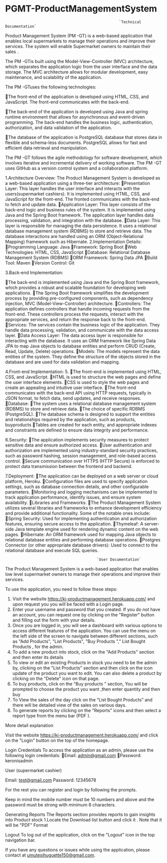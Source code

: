 # PGMT-ProductManagementSystem

                                                       `Technical Documentation`

Product  Management System (PM -GT) is a web-based application that enables local supermarkets  to manage their operations and improve their services. The system will enable Supermarket owners to maintain their sales .

The PM -GTis built using the Model-View-Controller (MVC) architecture, which separates the application logic from the user interface and the data storage. The MVC architecture allows for modular development, easy maintenance, and scalability of the application.

The PM -GTuses the following technologies:

The front-end of the application is developed using HTML, CSS, and JavaScript. The front-end communicates with the back-end.

The back-end of the application is developed using Java and spring runtime environment that allows for asynchronous and event-driven programming. The back-end handles the business logic, authentication, authorization, and data validation of the application.

The database of the application is PostgreSQL database that stores data in flexible and schema-less documents. PostgreSQL allows for fast and efficient data retrieval and manipulation.

The PM -GT follows the agile methodology for software development, which involves iterative and incremental delivery of working software. The PM -GT uses GitHub as a version control system and a collaboration platform.



1.Architecture Overview:
The  Product Management System is developed as a web-based application using a three-tier architecture:
Presentation Layer: This layer handles the user interface and interacts with the users(supermarket cashiers). It is implemented using HTML, CSS, and JavaScript for the front-end. The fronted communicates with the back-end to fetch and update data.
Application Layer: This layer consists of the back-end logic and business rules of the system. It is implemented using Java and the Spring Boot framework. The application layer handles data processing, validation, and integration with the database.
Data Layer: This layer is responsible for managing the data persistence. It uses a relational database management system (RDBMS) to store and retrieve data. The database interactions are handled using an ORM (Object-Relational Mapping) framework such as Hibernate.
2.Implementation Details:
Programming Language: Java
Framework: Spring Boot
Web Technologies: HTML, CSS, JavaScript
Database: Relational Database Management System (RDBMS)
ORM Framework: Spring Data JPA
Build Tool: Maven
Version Control: Git

3.Back-end Implementation:

The back-end is implemented using Java and the Spring Boot framework, which provides a robust and scalable foundation for developing web applications.
The Spring Boot framework simplifies the development process by providing pre-configured components, such as dependency injection, MVC (Model-View-Controller) architecture.
Controllers: The application defines controllers that handle incoming requests from the front-end. These controllers process the requests, interact with the appropriate services, and return the response back to the front-end.
Services: The services contain the business logic of the application. They handle data processing, validation, and communicate with the data access layer.
Data Access Layer: The data access layer is responsible for interacting with the database. It uses an ORM framework like Spring Data JPA to map Java objects to database entities and perform CRUD (Create, Read, Update, Delete) operations.
Models: The models represent the data entities of the system. They define the structure of the objects stored in the database and are used for data validation and mapping.

4.Front-end Implementation:
5.
The front-end is implemented using HTML, CSS, and JavaScript.
HTML is used to structure the web pages and define the user interface elements.
CSS is used to style the web pages and create an appealing and intuitive user interface.
The front-end communicates with the back-end API using HTTP requests, typically in JSON format, to fetch data, send updates, and receive responses.
Database:
The system uses a relational database management system (RDBMS) to store and retrieve data.
The choice of specific RDBMS (PostgreSQL).
The database schema is designed to support the entities and relationships required by the application, such as products, buyproducts
Tables are created for each entity, and appropriate indexes and constraints are defined to ensure data integrity and performance.

6.Security:
The application implements security measures to protect sensitive data and ensure authorized access.
User authentication and authorization are implemented using industry-standard security practices, such as password hashing, session management, and role-based access control.
Secure communication over HTTPS (HTTP Secure) is enforced to protect data transmission between the frontend and backend.

7.Deployment:
The application can be deployed on a web server or cloud platform, Heroku.
Configuration files are used to specify application settings, such as database connection details, and other configurable parameters.
Monitoring and logging mechanisms can be implemented to track application performance, identify issues, and ensure system availability.
Libraries and Frameworks:
The Product Management System utilizes several libraries and frameworks to enhance development efficiency and provide additional functionality. Some of the notable ones include:
Spring Security: Used for implementing authentication and authorization features, ensuring secure access to the application.
Thymeleaf: A server-side Java template engine used for rendering dynamic content on the web pages.
Hibernate: An ORM framework used for mapping Java objects to relational database entities and performing database operations.
Postgres Connector (or other appropriate database drivers): Used to connect to the relational database and execute SQL queries.







                                             `User Documentation`

The Product Management System is a web-based application that enables low level supermarket owners to manage their operations and improve their services. 

To use the application, you need to follow these steps:

1. Visit the website https://kj-productmanagement.herokuapp.com/ and  upon request you you will be faced with a Login page.
2. Enter your username and password that you created. If you do not have an account, you can request one by clicking on the "Register" button and filling out the form with your details.
3. Once you are logged in, you will see a dashboard with various options to access different features of the application. You can use the menu on the left side of the screen to navigate between different sections, such as "Add Products", "List Products", "Buy Products ",” List Bought Products , for the admin.
4. To add a new product into stock, click on the "Add Products" section and then enter its details
5. To view or edit an existing Products in stock you need to be the admin by, clicking on the "List Products" section and then click on the icon update of the product you want to  edit. You can also delete a product by clicking on the "Delete" icon on that page.
6. To buy products, click on the "Buy products " section, You will be prompted to choose the product you want ,then enter quantity and then buy 
7. To View the sales of the day click on the “List Bought Products” and there will be detailed view of the sales on various days.
8. To generate reports by clicking on the "Reports" icons and then select a report type from the menu bar (PDF ). 



More detail explanation


Visit the website https://kj-productmanagement.herokuapp.com/ and click on the "Login" button on the top of the homepage.

Login Credentials
To access the application as an admin, please use the following login credentials:
Email: admin@gmail.com
Password: keronisadmin

User (supermarket cashier)

Email: test@gmail.com
Password: 12345678

For the rest you can register and login by following the prompts.

 Keep in mind the mobile number must be 10 numbers and above and the password must be strong with minimum 8 characters.

Generating Reports
The Reports section provides  reports  to gain insights into Product stock
1.Locate the Download list button  and click it  .
Note that it will be  "PDF" Format

Logout
To log out of the application, click on the "Logout" icon in the top navigation bar.

If you have any questions or issues while using the application, please contact at umutesihuguette150@gmail.com.


